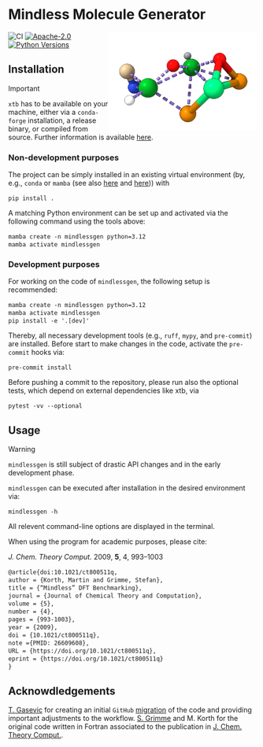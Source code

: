 # Mindless Molecule Generator

<img style="float: right;" src="assets/C1H2N1O2Te2Er1Lu2_89bd3e.png" width="300">

![CI](https://github.com/marcelmbn/MindlessGen/actions/workflows/ci.yml/badge.svg)
<a href="http://www.apache.org/licenses/LICENSE-2.0">
  <img src="https://img.shields.io/badge/License-Apache%202.0-orange.svg" alt="Apache-2.0"/>
</a>
<a href="https://img.shields.io/badge/Python-3.10%20|%203.11%20|%203.12-blue.svg">
  <img src="https://img.shields.io/badge/Python-3.10%20|%203.11|%203.12-blue.svg" alt="Python Versions"/>
</a>

## Installation

> [!IMPORTANT]  
> `xtb` has to be available on your machine, either via a `conda-forge` installation, a release binary, or compiled from source. Further information is available [here](https://github.com/grimme-lab/xtb).

### Non-development purposes

The project can be simply installed in an existing virtual environment (by, e.g., `conda` or `mamba` (see also [here](https://github.com/conda-forge/miniforge) and [here](https://conda.io/projects/conda/en/latest/user-guide/getting-started.html))) with
```
pip install .
```

A matching Python environment can be set up and activated via the following command using the tools above:
```
mamba create -n mindlessgen python=3.12
mamba activate mindlessgen
```

### Development purposes

For working on the code of `mindlessgen`, the following setup is recommended:
```
mamba create -n mindlessgen python=3.12
mamba activate mindlessgen
pip install -e '.[dev]'
```
Thereby, all necessary development tools (e.g., `ruff`, `mypy`, and `pre-commit`) are installed.
Before start to make changes in the code, activate the `pre-commit` hooks via:
```
pre-commit install
```
Before pushing a commit to the repository, please run also the optional tests, which depend on external dependencies like xtb, via
```
pytest -vv --optional
```

## Usage

> [!WARNING]
> `mindlessgen` is still subject of drastic API changes and in the early development phase.

`mindlessgen` can be executed after installation in the desired environment via:
```
mindlessgen -h
```
All relevent command-line options are displayed in the terminal.

When using the program for academic purposes, please cite:

_J. Chem. Theory Comput._ 2009, **5**, 4, 993–1003
```
@article{doi:10.1021/ct800511q,
author = {Korth, Martin and Grimme, Stefan},
title = {“Mindless” DFT Benchmarking},
journal = {Journal of Chemical Theory and Computation},
volume = {5},
number = {4},
pages = {993-1003},
year = {2009},
doi = {10.1021/ct800511q},
note ={PMID: 26609608},
URL = {https://doi.org/10.1021/ct800511q},
eprint = {https://doi.org/10.1021/ct800511q}
}
```


## Acknowdledgements

[T. Gasevic](https://github.com/gasevic) for creating an initial `GitHub` [migration](https://github.com/gasevic/mlmgen) of the code and providing important adjustments to the workflow.
[S. Grimme](https://www.chemie.uni-bonn.de/grimme/de/grimme) and M. Korth for the original code written in Fortran associated to the publication in [J. Chem. Theory Comput.](https://pubs.acs.org/doi/full/10.1021/ct800511q).
